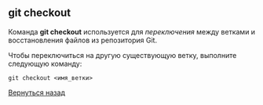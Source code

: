 ## git checkout

Команда **git checkout** используется для *переключения* между ветками и восстановления файлов из репозитория Git.

Чтобы переключиться на другую существующую ветку, выполните следующую команду:

```
git checkout <имя_ветки>
```


[Вернуться назад](readme.md)